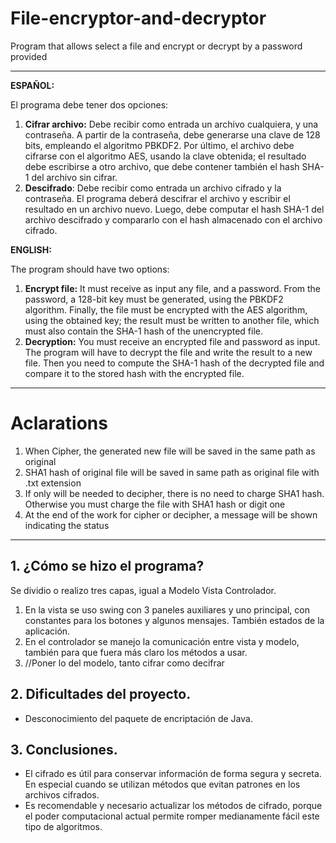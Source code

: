 # File-encryptor-and-decryptor
Program that allows select a file and encrypt or decrypt by a password provided

<hr>

**ESPAÑOL:**

El programa debe tener dos opciones: 
1. **Cifrar archivo:** Debe recibir como entrada un archivo cualquiera, y una contraseña. A partir de la contraseña, debe generarse una clave de 128 bits, empleando el algoritmo PBKDF2. Por último, el archivo debe cifrarse con el algoritmo AES, usando la clave obtenida; el resultado debe escribirse a otro archivo, que debe contener también el hash SHA-1 del archivo sin cifrar.
1.  **Descifrado**: Debe recibir como entrada un archivo cifrado y la contraseña. El programa deberá descifrar el archivo y escribir el resultado en un archivo nuevo. Luego, debe computar el hash SHA-1 del archivo descifrado y compararlo con el hash almacenado con el archivo cifrado.

**ENGLISH:**

The program should have two options:
1. **Encrypt file:** It must receive as input any file, and a password. From the password, a 128-bit key must be generated, using the PBKDF2 algorithm. Finally, the file must be encrypted with the AES algorithm, using the obtained key; the result must be written to another file, which must also contain the SHA-1 hash of the unencrypted file.
1. **Decryption:** You must receive an encrypted file and password as input. The program will have to decrypt the file and write the result to a new file. Then you need to compute the SHA-1 hash of the decrypted file and compare it to the stored hash with the encrypted file.

<hr>

# Aclarations

1. When Cipher, the generated new file will be saved in the same path as original
1. SHA1 hash of original file will be saved in same path as original file with .txt extension
1. If only will be needed to decipher, there is no need to charge SHA1 hash. Otherwise you must charge the file with SHA1 hash or digit one
1. At the end of the work for cipher or decipher, a message will be shown indicating the status

<hr>

## 1. ¿Cómo se hizo el programa?

Se dividio o realizo tres capas, igual a Modelo Vista Controlador.
1. En la vista se uso swing con 3 paneles auxiliares y uno principal, con constantes para los botones y algunos mensajes. También estados de la aplicación.
1. En el controlador se manejo la comunicación entre vista y modelo, también para que fuera más claro los métodos a usar.
1. //Poner lo del modelo, tanto cifrar como decifrar


## 2. Dificultades del proyecto.

- Desconocimiento del paquete de encriptación de Java.

## 3. Conclusiones.

- El cifrado es útil para conservar información de forma segura y secreta. En especial cuando se utilizan métodos que evitan patrones en los archivos cifrados.
- Es recomendable y necesario actualizar los métodos de cifrado, porque el poder computacional actual permite romper medianamente fácil este tipo de algoritmos.